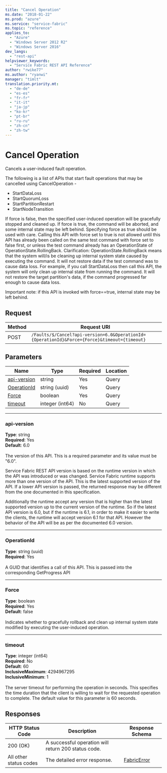 ```yaml
---
title: "Cancel Operation"
ms.date: "2018-01-22"
ms.prod: "azure"
ms.service: "service-fabric"
ms.topic: "reference"
applies_to: 
  - "Azure"
  - "Windows Server 2012 R2"
  - "Windows Server 2016"
dev_langs: 
  - "rest-api"
helpviewer_keywords: 
  - "Service Fabric REST API Reference"
author: "rwike77"
ms.author: "ryanwi"
manager: "timlt"
translation.priority.mt: 
  - "de-de"
  - "es-es"
  - "fr-fr"
  - "it-it"
  - "ja-jp"
  - "ko-kr"
  - "pt-br"
  - "ru-ru"
  - "zh-cn"
  - "zh-tw"
---
```

# Cancel Operation
Cancels a user-induced fault operation.

The following is a list of APIs that start fault operations that may be cancelled using CancelOperation -
- StartDataLoss
- StartQuorumLoss
- StartPartitionRestart
- StartNodeTransition

If force is false, then the specified user-induced operation will be gracefully stopped and cleaned up.  If force is true, the command will be aborted, and some internal state
may be left behind.  Specifying force as true should be used with care.  Calling this API with force set to true is not allowed until this API has already
been called on the same test command with force set to false first, or unless the test command already has an OperationState of OperationState.RollingBack.
Clarification: OperationState.RollingBack means that the system will/is be cleaning up internal system state caused by executing the command.  It will not restore data if the
test command was to cause data loss.  For example, if you call StartDataLoss then call this API, the system will only clean up internal state from running the command.
It will not restore the target partition's data, if the command progressed far enough to cause data loss.

Important note:  if this API is invoked with force==true, internal state may be left behind.


## Request
| Method | Request URI |
| ------ | ----------- |
| POST | `/Faults/$/Cancel?api-version=6.0&OperationId={OperationId}&Force={Force}&timeout={timeout}` |


## Parameters
| Name | Type | Required | Location |
| --- | --- | --- | --- |
| [api-version](#api-version) | string | Yes | Query |
| [OperationId](#operationid) | string (uuid) | Yes | Query |
| [Force](#force) | boolean | Yes | Query |
| [timeout](#timeout) | integer (int64) | No | Query |

____
### api-version
__Type__: string <br/>
__Required__: Yes<br/>
__Default__: 6.0 <br/>
<br/>
The version of this API. This is a required parameter and its value must be "6.0".

Service Fabric REST API version is based on the runtime version in which the API was introduced or was changed. Service Fabric runtime supports more than one version of the API. This is the latest supported version of the API. If a lower API version is passed, the returned response may be different from the one documented in this specification.

Additionally the runtime accept any version that is higher than the latest supported version up to the current version of the runtime. So if the latest API version is 6.0, but if the runtime is 6.1, in order to make it easier to write the clients, the runtime will accept version 6.1 for that API. However the behavior of the API will be as per the documented 6.0 version.


____
### OperationId
__Type__: string (uuid) <br/>
__Required__: Yes<br/>
<br/>
A GUID that identifies a call of this API.  This is passed into the corresponding GetProgress API

____
### Force
__Type__: boolean <br/>
__Required__: Yes<br/>
__Default__: false <br/>
<br/>
Indicates whether to gracefully rollback and clean up internal system state modified by executing the user-induced operation.

____
### timeout
__Type__: integer (int64) <br/>
__Required__: No<br/>
__Default__: 60 <br/>
__InclusiveMaximum__: 4294967295 <br/>
__InclusiveMinimum__: 1 <br/>
<br/>
The server timeout for performing the operation in seconds. This specifies the time duration that the client is willing to wait for the requested operation to complete. The default value for this parameter is 60 seconds.

## Responses

| HTTP Status Code | Description | Response Schema |
| --- | --- | --- |
| 200 (OK) | A successful operation will return 200 status code.<br/> |  |
| All other status codes | The detailed error response.<br/> | [FabricError](sfclient-model-fabricerror.md) |
